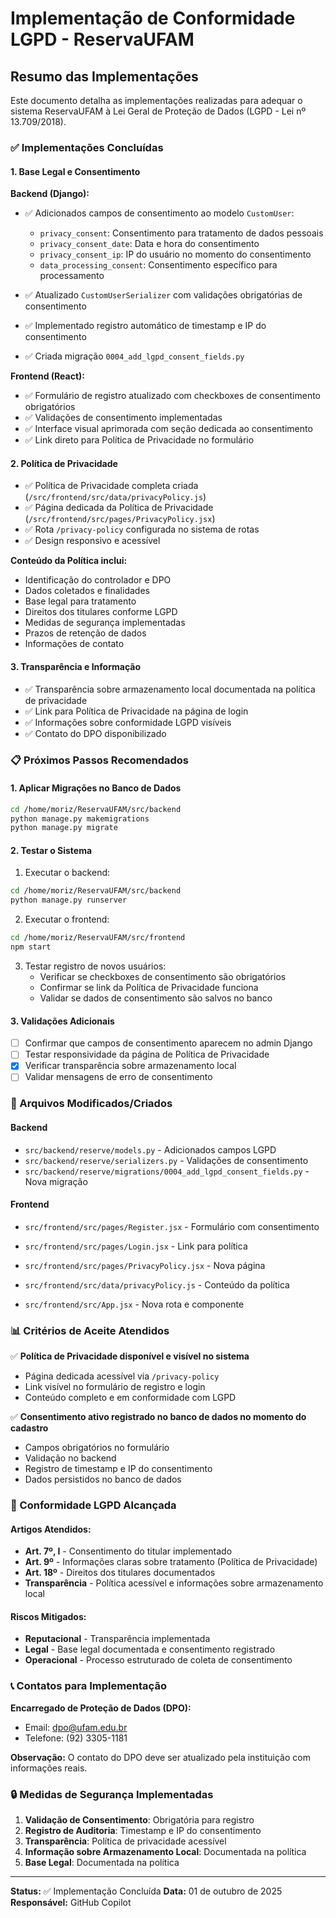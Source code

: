 # Implementação de Conformidade LGPD - ReservaUFAM

## Resumo das Implementações

Este documento detalha as implementações realizadas para adequar o sistema ReservaUFAM à Lei Geral de Proteção de Dados (LGPD - Lei nº 13.709/2018).

### ✅ Implementações Concluídas

#### 1. Base Legal e Consentimento

**Backend (Django):**
- ✅ Adicionados campos de consentimento ao modelo `CustomUser`:
  - `privacy_consent`: Consentimento para tratamento de dados pessoais
  - `privacy_consent_date`: Data e hora do consentimento
  - `privacy_consent_ip`: IP do usuário no momento do consentimento
  - `data_processing_consent`: Consentimento específico para processamento

- ✅ Atualizado `CustomUserSerializer` com validações obrigatórias de consentimento
- ✅ Implementado registro automático de timestamp e IP do consentimento
- ✅ Criada migração `0004_add_lgpd_consent_fields.py`

**Frontend (React):**
- ✅ Formulário de registro atualizado com checkboxes de consentimento obrigatórios
- ✅ Validações de consentimento implementadas
- ✅ Interface visual aprimorada com seção dedicada ao consentimento
- ✅ Link direto para Política de Privacidade no formulário

#### 2. Política de Privacidade

- ✅ Política de Privacidade completa criada (`/src/frontend/src/data/privacyPolicy.js`)
- ✅ Página dedicada da Política de Privacidade (`/src/frontend/src/pages/PrivacyPolicy.jsx`)
- ✅ Rota `/privacy-policy` configurada no sistema de rotas
- ✅ Design responsivo e acessível

**Conteúdo da Política inclui:**
- Identificação do controlador e DPO
- Dados coletados e finalidades
- Base legal para tratamento
- Direitos dos titulares conforme LGPD
- Medidas de segurança implementadas
- Prazos de retenção de dados
- Informações de contato

#### 3. Transparência e Informação

- ✅ Transparência sobre armazenamento local documentada na política de privacidade
- ✅ Link para Política de Privacidade na página de login
- ✅ Informações sobre conformidade LGPD visíveis
- ✅ Contato do DPO disponibilizado

### 📋 Próximos Passos Recomendados

#### 1. Aplicar Migrações no Banco de Dados
```bash
cd /home/moriz/ReservaUFAM/src/backend
python manage.py makemigrations
python manage.py migrate
```

#### 2. Testar o Sistema
1. Executar o backend:
```bash
cd /home/moriz/ReservaUFAM/src/backend
python manage.py runserver
```

2. Executar o frontend:
```bash
cd /home/moriz/ReservaUFAM/src/frontend
npm start
```

3. Testar registro de novos usuários:
   - Verificar se checkboxes de consentimento são obrigatórios
   - Confirmar se link da Política de Privacidade funciona
   - Validar se dados de consentimento são salvos no banco

#### 3. Validações Adicionais

- [ ] Confirmar que campos de consentimento aparecem no admin Django
- [ ] Testar responsividade da página de Política de Privacidade
- [x] Verificar transparência sobre armazenamento local
- [ ] Validar mensagens de erro de consentimento

### 🔧 Arquivos Modificados/Criados

#### Backend
- `src/backend/reserve/models.py` - Adicionados campos LGPD
- `src/backend/reserve/serializers.py` - Validações de consentimento
- `src/backend/reserve/migrations/0004_add_lgpd_consent_fields.py` - Nova migração

#### Frontend
- `src/frontend/src/pages/Register.jsx` - Formulário com consentimento
- `src/frontend/src/pages/Login.jsx` - Link para política
- `src/frontend/src/pages/PrivacyPolicy.jsx` - Nova página

- `src/frontend/src/data/privacyPolicy.js` - Conteúdo da política
- `src/frontend/src/App.jsx` - Nova rota e componente

### 📊 Critérios de Aceite Atendidos

✅ **Política de Privacidade disponível e visível no sistema**
- Página dedicada acessível via `/privacy-policy`
- Link visível no formulário de registro e login
- Conteúdo completo e em conformidade com LGPD

✅ **Consentimento ativo registrado no banco de dados no momento do cadastro**
- Campos obrigatórios no formulário
- Validação no backend
- Registro de timestamp e IP do consentimento
- Dados persistidos no banco de dados

### 🎯 Conformidade LGPD Alcançada

#### Artigos Atendidos:
- **Art. 7º, I** - Consentimento do titular implementado
- **Art. 9º** - Informações claras sobre tratamento (Política de Privacidade)
- **Art. 18º** - Direitos dos titulares documentados
- **Transparência** - Política acessível e informações sobre armazenamento local

#### Riscos Mitigados:
- **Reputacional** - Transparência implementada
- **Legal** - Base legal documentada e consentimento registrado
- **Operacional** - Processo estruturado de coleta de consentimento

### 📞 Contatos para Implementação

**Encarregado de Proteção de Dados (DPO):**
- Email: dpo@ufam.edu.br
- Telefone: (92) 3305-1181

**Observação:** O contato do DPO deve ser atualizado pela instituição com informações reais.

### 🔒 Medidas de Segurança Implementadas

1. **Validação de Consentimento**: Obrigatória para registro
2. **Registro de Auditoria**: Timestamp e IP do consentimento
3. **Transparência**: Política de privacidade acessível
4. **Informação sobre Armazenamento Local**: Documentada na política
5. **Base Legal**: Documentada na política

---

**Status:** ✅ Implementação Concluída
**Data:** 01 de outubro de 2025
**Responsável:** GitHub Copilot